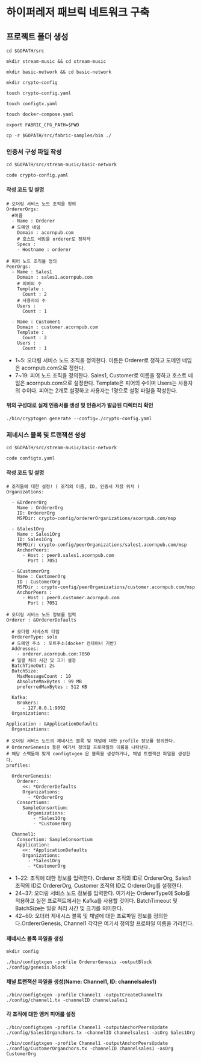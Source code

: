 # 하이퍼레저 패브릭 네트워크 구축
## 프로젝트 폴더 생성
```
cd $GOPATH/src
```
```
mkdir stream-music && cd stream-music
```
```
mkdir basic-network && cd basic-network
```
```
mkdir crypto-config
```
```
touch crypto-config.yaml
```
```
touch configtx.yaml
```
```
touch docker-compose.yaml
```
```
export FABRIC_CFG_PATH=$PWD
```
```
cp -r $GOPATH/src/fabric-samples/bin ./
```
### 인증서 구성 파일 작성
```
cd $GOPATH/src/stream-music/basic-network
```
```
code crypto-config.yaml
```
#### 작성 코드 및 설명
```
# 오더링 서비스 노드 조직을 정의
OrdererOrgs:
  #이름
  - Name : Orderer 
  # 도메인 네임
    Domain : acornpub.com
    # 호스트 네임을 orderer로 정하자
    Specs :
    - Hostname : orderer
    
# 피어 노드 조직을 정의
PeerOrgs:
  - Name : Sales1
    Domain : sales1.acornpub.com
    # 피어의 수
    Template :
      Count : 2
    # 사용자의 수
    Users :
      Count : 1
  
  - Name : Customer1
    Domain : customer.acornpub.com
    Template :
      Count : 2
    Users :
      Count : 1
```

- 1~5: 오더링 서비스 노드 조직을 정의한다. 이름은 Orderer로 정하고 도메인 네임은 acornpub.com으로 정한다.
- 7~19: 피어 노드 조직을 정의한다. Sales1, Customer로 이름을 정하고 호스트 네임은 acornpub.com으로 설정한다. Template은 피어의 수이며 Users는 사용자의 수이다. 피어는 2개로 설정하고 사용자는 1명으로 설정 파일을 작성한다.
#### 위의 구성대로 실제 인증서를 생성 및 인증서가 발급된 디렉터리 확인
```
./bin/cryptogen generate --config=./crypto-config.yaml
```
### 제네시스 블록 및 트랜잭션 생성
```
cd $GOPATH/src/stream-music/basic-network
```
```
code configtx.yaml
```
#### 작성 코드 및 설명
```
# 조직들에 대한 설정! ( 조직의 이름, ID, 인증서 저장 위치 )
Organizations:

  - &OrdererOrg
    Name : OrdererOrg
    ID: OrdererOrg
    MSPDir: crypto-config/ordererOrganizations/acornpub.com/msp

  - &Sales1Org
    Name : Sales1Org
    ID: Sales1Org
    MSPDir: crypto-config/peerOrganizations/sales1.acornpub.com/msp
    AnchorPeers: 
      - Host : peer0.sales1.acornpub.com
        Port : 7051    

  - &CustomerOrg
    Name : CustomerOrg
    ID : CustomerOrg
    MSPDir : crypto-config/peerOrganizations/customer.acornpub.com/msp
    AnchorPeers :
      - Host : peer0.customer.acornpub.com
        Port : 7051

# 오더링 서비스 노드 정보를 입력 
Orderer : &OrdererDefaults

  # 오더링 서비스의 타입
  OrdererType: solo
  # 도메인 주소 : 포트주소(docker 컨테이너 기반)
  Addresses: 
    - orderer.acornpub.com:7050
  # 일괄 처리 시간 및 크기 설정  
  BatchTimeOut: 2s
  BatchSize:
    MaxMessageCount : 10
    AbsoluteMaxBytes : 99 MB
    preferredMaxBytes : 512 KB
  
  Kafka: 
    Brokers:
      - 127.0.0.1:9092
  Organizations:

Application : &ApplicationDefaults
  Organizations:

# 오더링 서비스 노드의 제네시스 블록 및 채널에 대한 profile 정보를 정의한다.
# OrdererGenesis 등은 여기서 정의할 프로파일의 이름을 나타낸다.
# 해당 스펙들에 맞게 configtxgen 은 블록을 생성하거나, 채널 트랜잭션 파일을 생성한다.
profiles:

  OrdererGenesis:
    Orderer:
      <<: *OrdererDefaults
      Organizations:
        - *OrdererOrg
    Consortiums:
      SampleConsortium:
        Organizations:
          - *Sales1Org
          - *CustomerOrg

  Channel1:
    Consortium: SampleConsortium
    Application:
      <<: *ApplicationDefaults
      Organizations:
        - *Sales1Org
        - *CustomerOrg
```
- 1~22: 조직에 대한 정보를 입력한다. Orderer 조직의 ID로 OrdererOrg, Sales1 조직의 ID로 OrdererOrg, Customer 조직의 ID로 OrdererOrg를 설정한다.
- 24~37: 오더링 서비스 노드 정보를 입력한다. 여기서는 OrdererType에 Solo를 적용하고 실전 프로젝트에서는 Kafka를 사용할 것이다. BatchTimeout 및 BatchSize는 일괄 처리 시간 및 크기를 의미한다.
- 42~60: 오더러 제네시스 블록 및 채널에 대한 프로파일 정보를 정의한다.OrdererGenesis, Channel1 각각은 여기서 정의할 프로파일 이름을 가리킨다.

#### 제네시스 블록 파일을 생성
```
mkdir config
```
```
./bin/configtxgen -profile OrdererGenesis -outputBlock ./config/genesis.block
```
#### 채널 트랜잭션 파일을 생성(Name: Channel1, ID: channelsales1)
```
./bin/configtxgen -profile Channel1 -outputCreateChannelTx ./config/channel1.tx -channelID channelsales1
```
#### 각 조직에 대한 앵커 피어를 설정
```
./bin/configtxgen -profile Channel1 -outputAnchorPeersUpdate ./config/Sales1Organchors.tx -channelID channelsales1 -asOrg Sales1Org
```
```
./bin/configtxgen -profile Channel1 -outputAnchorPeersUpdate ./config/CustomerOrganchors.tx -channelID channelsales1 -asOrg CustomerOrg
```